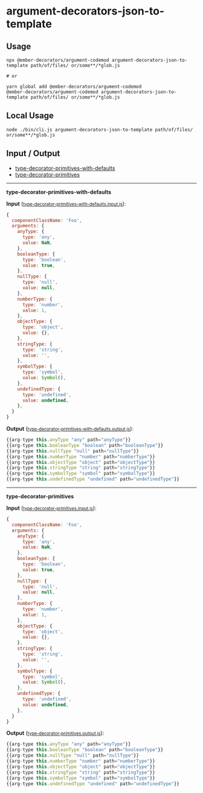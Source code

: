 # argument-decorators-json-to-template


## Usage

```
npx @ember-decorators/argument-codemod argument-decorators-json-to-template path/of/files/ or/some**/*glob.js

# or

yarn global add @ember-decorators/argument-codemod
@ember-decorators/argument-codemod argument-decorators-json-to-template path/of/files/ or/some**/*glob.js
```

## Local Usage
```
node ./bin/cli.js argument-decorators-json-to-template path/of/files/ or/some**/*glob.js
```

## Input / Output

<!--FIXTURES_TOC_START-->
* [type-decorator-primitives-with-defaults](#type-decorator-primitives-with-defaults)
* [type-decorator-primitives](#type-decorator-primitives)
<!--FIXTURES_TOC_END-->

<!--FIXTURES_CONTENT_START-->
---
<a id="type-decorator-primitives-with-defaults">**type-decorator-primitives-with-defaults**</a>

**Input** (<small>[type-decorator-primitives-with-defaults.input.js](transforms/argument-decorators-json-to-template/__testfixtures__/type-decorator-primitives-with-defaults.input.js)</small>):
```js
{
  componentClassName: 'Foo',
  arguments: {
    anyType: {
      type: 'any',
      value: NaN,
    },
    booleanType: {
      type: 'boolean',
      value: true,
    },
    nullType: {
      type: 'null',
      value: null,
    },
    numberType: {
      type: 'number',
      value: 1,
    },
    objectType: {
      type: 'object',
      value: {},
    },
    stringType: {
      type: 'string',
      value: '',
    },
    symbolType: {
      type: 'symbol',
      value: Symbol(),
    },
    undefinedType: {
      type: 'undefined',
      value: undefined,
    },
  }
}
```

**Output** (<small>[type-decorator-primitives-with-defaults.output.js](transforms/argument-decorators-json-to-template/__testfixtures__/type-decorator-primitives-with-defaults.output.js)</small>):
```js
{{arg-type this.anyType "any" path="anyType"}}
{{arg-type this.booleanType "boolean" path="booleanType"}}
{{arg-type this.nullType "null" path="nullType"}}
{{arg-type this.numberType "number" path="numberType"}}
{{arg-type this.objectType "object" path="objectType"}}
{{arg-type this.stringType "string" path="stringType"}}
{{arg-type this.symbolType "symbol" path="symbolType"}}
{{arg-type this.undefinedType "undefined" path="undefinedType"}}
```
---
<a id="type-decorator-primitives">**type-decorator-primitives**</a>

**Input** (<small>[type-decorator-primitives.input.js](transforms/argument-decorators-json-to-template/__testfixtures__/type-decorator-primitives.input.js)</small>):
```js
{
  componentClassName: 'Foo',
  arguments: {
    anyType: {
      type: 'any',
      value: NaN,
    },
    booleanType: {
      type: 'boolean',
      value: true,
    },
    nullType: {
      type: 'null',
      value: null,
    },
    numberType: {
      type: 'number',
      value: 1,
    },
    objectType: {
      type: 'object',
      value: {},
    },
    stringType: {
      type: 'string',
      value: '',
    },
    symbolType: {
      type: 'symbol',
      value: Symbol(),
    },
    undefinedType: {
      type: 'undefined',
      value: undefined,
    },
  }
}
```

**Output** (<small>[type-decorator-primitives.output.js](transforms/argument-decorators-json-to-template/__testfixtures__/type-decorator-primitives.output.js)</small>):
```js
{{arg-type this.anyType "any" path="anyType"}}
{{arg-type this.booleanType "boolean" path="booleanType"}}
{{arg-type this.nullType "null" path="nullType"}}
{{arg-type this.numberType "number" path="numberType"}}
{{arg-type this.objectType "object" path="objectType"}}
{{arg-type this.stringType "string" path="stringType"}}
{{arg-type this.symbolType "symbol" path="symbolType"}}
{{arg-type this.undefinedType "undefined" path="undefinedType"}}
```
<!--FIXTURES_CONTENT_END-->